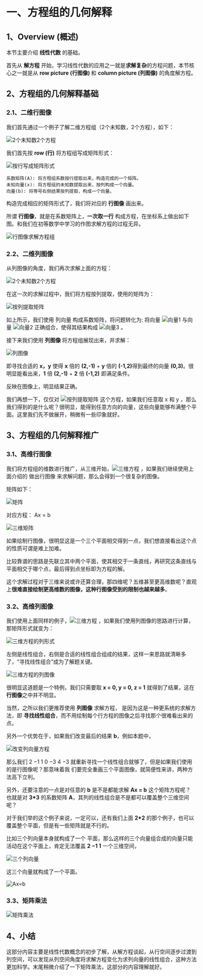 # 一、方程组的几何解释

## 1、Overview (概述)

本节主要介绍 <b>线性代数</b> 的基础。

首先从 <b>解方程</b> 开始，学习线性代数的应用之一就是<b>求解复杂</b>的方程问题，本节核心之一就是从 <b>row picture (行图像) </b>和 <b>column picture (列图像)</b> 的角度解方程。

## 2、方程组的几何解释基础

### 2.1、二维行图像

我们首先通过一个例子了解二维方程组（2个未知数，2个方程），如下：

![2个未知数2个方程](/images/01/LA_1_1.png)

我们首先按 <b>row (行)</b> 将方程组写成矩阵形式：

![按行写成矩阵形式](/images/01/LA_1_2.png)

```
系数矩阵(A): 将方程组系数按行提取出来，构造完成的一个矩阵。
未知向量(x): 将方程组的未知数提取出来，按列构成一个向量。
向量(b): 将等号右侧结果按列提取，构成一个向量。
```

构造完成相应的矩阵形式了，我们将对应的 <b>行图像</b> 画出来。

所谓 <b>行图像</b>，就是在系数矩阵上，<b>一次取一行</b> 构成方程，在坐标系上做出如下图。和我们在初等数学中学习的作图求解方程的过程无异。

![行图像求解方程组](/images/01/LA_1_3.jpg)

### 2.2、二维列图像

从列图像的角度，我们再次求解上面的方程：

![2个未知数2个方程](/images/01/LA_1_1.png)

在这一次的求解过程中，我们将方程按列提取，使用的矩阵为：

![按列提取矩阵](/images/01/LA_1_4.png)

如上所示，我们使用 列向量 构成系数矩阵，将问题转化为: 将向量 ![向量1](/images/01/LA_1_5.png) 与向量 ![向量2](/images/01/LA_1_6.png) 正确组合，使得其结果构成 ![向量3](/images/01/LA_1_7.png) 。

接下来我们使用 <b>列图像 </b> 将方程组展现出来，并求解：

![列图像](/images/01/LA_1_5.jpg)

即寻找合适的 <b>x，y</b> 使得 <b>x</b> 倍的 <b>(2,-1)</b> + <b>y</b> 倍的 <b>(-1,2)</b>得到最终的向量 <b>(0,3)</b>。很明显能看出来，<b>1</b> 倍 <b>(2,-1)</b> + <b>2</b> 倍 <b>(-1,2)</b> 即满足条件。

反映在图像上，明显结果正确。

我们再想一下，仅仅对 ![按列提取矩阵](/images/01/LA_1_4.png) 这个方程，如果我们任意取 x 和 y ，那么我们得到的是什么呢？很明显，能得到任意方向的向量，这些向量能够布满整个平面。这里我们先不做展开，稍微有一些印象就好。

## 3、方程组的几何解释推广

### 3.1、高维行图像

我们将方程组的维数进行推广，从三维开始，![三维方程](/images/01/LA_1_8.png) ，如果我们继续使用上面介绍的 做出行图像 来求解问题，那么会得到一个很复杂的图像。

矩阵如下：

![矩阵](/images/01/LA_1_9.png) 

对应方程： Ax = b

![三维矩阵](/images/01/LA_1_10.png) 

如果绘制行图像，很明显这是一个三个平面相交得到一点，我们想直接看出这个点的性质可谓是难上加难。

比较靠谱的思路是先联立其中两个平面，使其相交于一条直线，再研究这条直线与平面相交于哪个点，最后得到点坐标即为方程的解。

这个求解过程对于三维来说或许还算合理，那四维呢？五维甚至更高维数呢？直观上<b>很难直接绘制更高维数的图像，这种行图像受到的限制也越来越多</b>。

### 3.2、高维列图像

我们使用上面同样的例子，![三维方程](/images/01/LA_1_8.png) ，如果我们使用列图像的思路进行计算，那矩阵形式就变为：

![三维方程的列形式](/images/01/LA_1_11.png)

左侧是线性组合，右侧是合适的线性组合组成的结果，这样一来思路就清晰多了，“寻找线性组合”成为了解题关键。

![三维方程的列图像](/images/01/LA_1_10.jpg)

很明显这道题是一个特例，我们只需要取 <b>x = 0, y = 0, z = 1</b> 就得到了结果，这在<b>行图像</b>之中并不明显。

当然，之所以我们更推荐使用 <b>列图像</b> 求解方程， 是因为这是一种更系统的求解方法，即 <b>寻找线性组合</b>，而不用绘制每个行方程的图像之后寻找那个很难看出来的点。

另外一个优势在于，如果我们改变最后的结果 <b>b</b>，例如本题中，

![改变列向量方程](/images/01/LA_1_11.jpg)

那么我们 2 −1 1 0 −3 4 −3 就重新寻找一个线性组合就够了，但是如果我们使用的是行图像呢？那意味着我 们要完全重画三个平面图像，就简便性来讲，两种方法高下立判。

另外，还要注意的一点是对任意的 <b>b</b> 是不是都能求解 <b>Ax = b</b> 这个矩阵方程呢？ 也就是对 <b>3*3</b> 的系数矩阵 <b>A</b>，其列的线性组合是不是都可以覆盖整个三维空间呢？

 对于我们举的这个例子来说，一定可以，还有我们上面 <b>2*2</b> 的那个例子，也可以覆盖整个平面，但是有一些矩阵就是不行的。

比如三个列向量本身就构成了一个 平面，那么这样的三个向量组合成的向量只能活动在这个平面上，肯定无法覆盖 <b>2 −1 1</b> 一个三维空间，

![三个列向量](/images/01/LA_1_12.jpg)

这三个向量就构成了一个平面。

![Ax=b](/images/01/LA_1_13.jpg)

### 3.3、矩阵乘法

![矩阵乘法](/images/01/LA_1_14.jpg)

## 4、小结

这部分内容主要是线性代数概念的初步了解，从解方程谈起，从行空间逐步过渡到列空间，可以发现从列空间角度将求解方程变化为求列向量的线性组合，这种方法更加科学。末尾稍微介绍了一下矩阵乘法，这部分的内容理解就好。